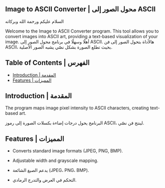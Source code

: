 ## Image to ASCII Converter | محول الصور إلى ASCII

السلام عليكم ورحمة الله وبركاته

Welcome to the Image to ASCII Converter program. This tool allows you to convert images into ASCII art, providing a text-based visualization of your image.
أهلًا وسهلًا في برنامج محول الصور إلى ASCII. هالأداة بتحول الصور إلى فن ASCII، بحيث تطلع الصورة بشكل نصّي يشبه الصور الأصلية.

## Table of Contents | الفهرس
- [Introduction | المقدمة](#introduction--المقدمة)
- [Features | المميزات](#features--المميزات)

## Introduction | المقدمة
The program maps image pixel intensity to ASCII characters, creating text-based art.

البرنامج يحول درجات إضاءة بكسلات الصورة إلى رموز ASCII، لينتج فن نصّي.

## Features | المميزات
- Converts standard image formats (JPEG, PNG, BMP).
- Adjustable width and grayscale mapping.

- يدعم الصيغ الشائعة (JPEG، PNG، BMP).
- التحكم في العرض والتدرج الرمادي.
